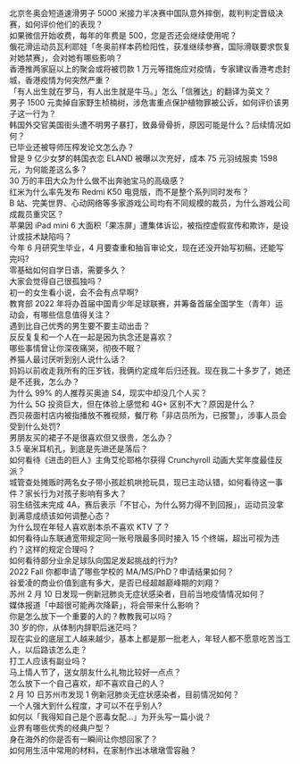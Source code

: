 北京冬奥会短道速滑男子 5000 米接力半决赛中国队意外摔倒，裁判判定晋级决赛，如何评价他们的表现？  
如果微信开始收费，每年的年费是 500，您是否还会继续使用呢？  
俄花滑运动员瓦利耶娃「冬奥前样本药检阳性，获准继续参赛，国际滑联要求恢复对她禁赛」，会对她有哪些影响？  
香港推两家庭以上的聚会或将被罚款 1 万元等措施应对疫情，专家建议香港考虑封城，香港疫情为何突然严重？  
「有人出生就在罗马，有人出生就是牛马。」怎么「信雅达」的翻译为英文？  
男子 1500 元卖掉自家野生桢楠树，涉危害重点保护植物罪被公诉，如何评价该男子这一行为？  
韩国外交官美国街头遭不明男子暴打，致鼻骨骨折，原因可能是什么？后续情况如何？  
已毕业还被导师压榨发论文怎么办？  
曾是 9 亿少女梦的韩国衣恋 ELAND 被曝以次充好，成本 75 元羽绒服卖 1598 元，为何能差这么多？  
30 万的丰田大众为什么做不出奔驰宝马的高级感？  
红米为什么率先发布 Redmi K50 电竞版，而不是整个系列同时发布？  
B 站、完美世界、心动网络等多家游戏公司均有不同规模的裁员，为什么游戏公司成裁员重灾区？  
苹果因 iPad mini 6 大面积「果冻屏」遭集体诉讼，被指控虚假宣传和欺诈，是设计或技术缺陷吗？  
今年 6 月研究生毕业，4 月要查重和抽盲审论文，现在还没开始写初稿，还能写完吗?  
零基础如何自学日语，需要多久？  
大家会觉得自己很孤独吗？  
初一的女生看小说，会不会有点早啊?  
教育部 2022 年将办首届中国青少年足球联赛，并筹备首届全国学生（青年）运动会，有哪些信息值得关注？  
遇到比自己优秀的男生要不要主动出击？  
反反复复和一个人在一起是因为执念还是喜欢？  
哪些事情曾让你深夜痛哭，彻夜不眠？  
养猫人最讨厌听到别人说什么话？  
妈妈以前收走我所有的压岁钱，我俩约定成年后归还我。现在我二十多岁了，她还是不还我，怎么办？  
为什么 99% 的人推荐买奥迪 S4，现实中却没几个人买？  
为什么 5G 投资巨大，但在体验上感觉和 4G+ 区别不大？原因是什么？  
西贝莜面村店内被指播放不雅视频，餐厅称「非店员所为，已报警」，涉事人员会受到什么处罚?  
男朋友买的裙子不是很喜欢但又很贵，怎么办？  
3.5 毫米耳机孔，到底是先进还是落后？  
如何看待《进击的巨人》主角艾伦耶格尔获得 Crunchyroll 动画大奖年度最佳反派？  
城管查处摊贩时两名女子带小孩趁机哄抢玩具，现已主动认错，如何看待这一事件？家长行为对孩子影响有多大？  
羽生结弦未完成 4A，赛后表示「不甘心，为什么努力得不到回报」，运动员没拿到满意成绩该如何调整心态？  
为什么现在年轻人喜欢剧本杀不喜欢 KTV 了？  
如何看待山东联通宽带规定同一账号限最多同时接入 15 个终端，超出可视为违约？这样的规定合理吗？  
如何看待部分业余足球队向国足发起挑战的行为?  
2022 Fall 你都申请了哪些学校的 MA/MS/PhD？申请结果如何？  
谷爱凌的商业价值到底有多大，是否已经超越巅峰期的刘翔？  
苏州 2 月 10 日发现一例新冠肺炎无症状感染者，目前当地疫情情况如何？  
媒体报道「中超很可能再次降薪」，将会带来什么影响？  
你是怎么放下一个重要的人的？教教我可以吗？  
30 岁的你，从体制内辞职后迷茫吗？  
现在实业的底层工人越来越少，基本上都是那一批老人，年轻人都不愿意吃苦当工人，以后路该怎么走？  
打工人应该有副业吗？  
马上情人节了，送女朋友什么礼物比较好一点点？  
怎么放下一个自己喜欢，却不喜欢自己的人？  
2 月 10 日苏州市发现 1 例新冠肺炎无症状感染者，目前情况如何？  
一个人强大到什么程度，才可以不在乎别人?  
如何以「我得知自己是个恶毒女配…」为开头写一篇小说？  
业界有哪些优秀的经典户型？  
身在海外的你是否有一瞬间让你想回家了？  
如何用生活中常用的材料，在家制作出冰墩墩雪容融？  
